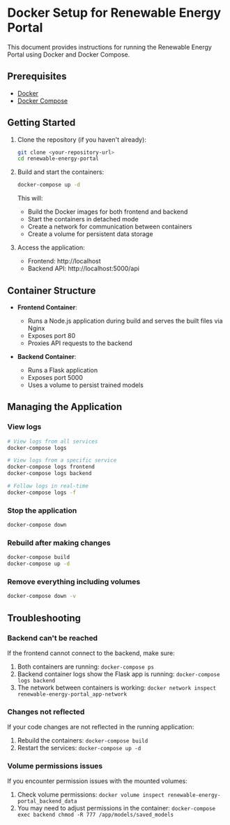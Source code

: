 # Docker Setup for Renewable Energy Portal

This document provides instructions for running the Renewable Energy Portal using Docker and Docker Compose.

## Prerequisites

- [Docker](https://docs.docker.com/get-docker/)
- [Docker Compose](https://docs.docker.com/compose/install/)

## Getting Started

1. Clone the repository (if you haven't already):
   ```bash
   git clone <your-repository-url>
   cd renewable-energy-portal
   ```

2. Build and start the containers:
   ```bash
   docker-compose up -d
   ```

   This will:
   - Build the Docker images for both frontend and backend
   - Start the containers in detached mode
   - Create a network for communication between containers
   - Create a volume for persistent data storage

3. Access the application:
   - Frontend: http://localhost
   - Backend API: http://localhost:5000/api

## Container Structure

- **Frontend Container**: 
  - Runs a Node.js application during build and serves the built files via Nginx
  - Exposes port 80
  - Proxies API requests to the backend

- **Backend Container**:
  - Runs a Flask application
  - Exposes port 5000
  - Uses a volume to persist trained models

## Managing the Application

### View logs
```bash
# View logs from all services
docker-compose logs

# View logs from a specific service
docker-compose logs frontend
docker-compose logs backend

# Follow logs in real-time
docker-compose logs -f
```

### Stop the application
```bash
docker-compose down
```

### Rebuild after making changes
```bash
docker-compose build
docker-compose up -d
```

### Remove everything including volumes
```bash
docker-compose down -v
```

## Troubleshooting

### Backend can't be reached
If the frontend cannot connect to the backend, make sure:
1. Both containers are running: `docker-compose ps`
2. Backend container logs show the Flask app is running: `docker-compose logs backend`
3. The network between containers is working: `docker network inspect renewable-energy-portal_app-network`

### Changes not reflected
If your code changes are not reflected in the running application:
1. Rebuild the containers: `docker-compose build`
2. Restart the services: `docker-compose up -d`

### Volume permissions issues
If you encounter permission issues with the mounted volumes:
1. Check volume permissions: `docker volume inspect renewable-energy-portal_backend_data`
2. You may need to adjust permissions in the container: `docker-compose exec backend chmod -R 777 /app/models/saved_models` 